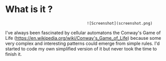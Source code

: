 # What is it ?
                                        ![Screenshot](screenshot.png)

I've always been fascinated by cellular automatons the Conway's Game of Life (https://en.wikipedia.org/wiki/Conway's_Game_of_Life) because some very complex and interesting patterns could emerge from simple rules. 
I'd started to code my own simplified version of it but never took the time to finish it.
